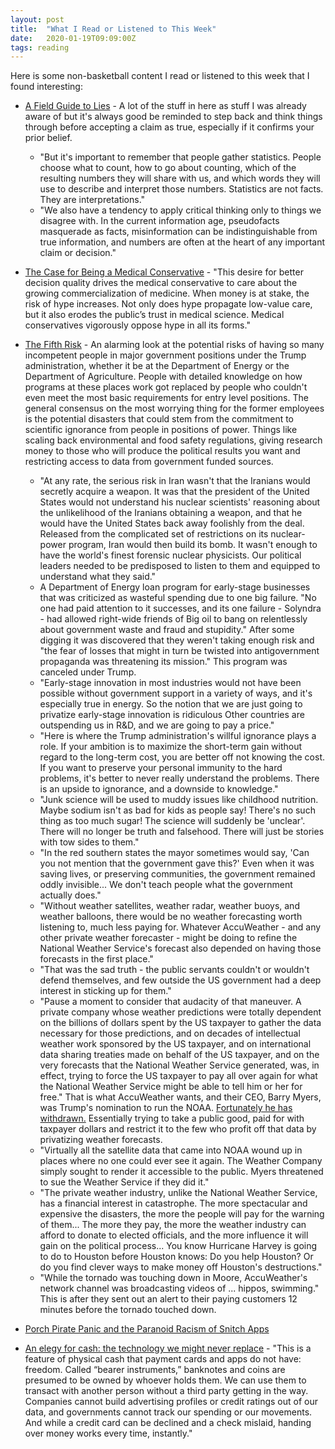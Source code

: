 ```yaml
---
layout: post
title:  "What I Read or Listened to This Week"
date:   2020-01-19T09:09:00Z
tags: reading
---
```

Here is some non-basketball content I read or listened to this week that I found interesting:


* [A Field Guide to Lies](https://www.penguinrandomhouse.com/books/318650/a-field-guide-to-lies-by-daniel-j-levitin/) - A lot of the stuff in here as stuff I was already aware of but it's always good be reminded to step back and think things through before accepting a claim as true, especially if it confirms your prior belief.
    + "But it's important to remember that people gather statistics. People choose what to count, how to go about counting, which of the resulting numbers they will share with us, and which words they will use to describe and interpret those numbers. Statistics are not facts. They are interpretations."
    + "We also have a tendency to apply critical thinking only to things we disagree with. In the current information age, pseudofacts masquerade as facts, misinformation can be indistinguishable from true information, and numbers are often at the heart of any important claim or decision."

* [The Case for Being a Medical Conservative](https://doi.org/10.1016/j.amjmed.2019.02.005) - "This desire for better decision quality drives the medical conservative to care about the growing commercialization of medicine. When money is at stake, the risk of hype increases. Not only does hype propagate low-value care, but it also erodes the public’s trust in medical science. Medical conservatives vigorously oppose hype in all its forms."

* [The Fifth Risk](https://wwnorton.com/books/the-fifth-risk) - An alarming look at the potential risks of having so many incompetent people in major government positions under the Trump administration, whether it be at the Department of Energy or the Department of Agriculture. People with detailed knowledge on how programs at these places work got replaced by people who couldn't even meet the most basic requirements for entry level positions. The general consensus on the most worrying thing for the former employees is the potential disasters that could stem from the commitment to scientific ignorance from people in positions of power. Things like scaling back environmental and food safety regulations, giving research money to those who will produce the political results you want and restricting access to data from government funded sources.
    + "At any rate, the serious risk in Iran wasn't that the Iranians would secretly acquire a weapon. It was that the president of the United States would not understand his nuclear scientists' reasoning about the unlikelihood of the Iranians obtaining a weapon, and that he would have the United States back away foolishly from the deal. Released from the complicated set of restrictions on its nuclear-power program, Iran would then build its bomb. It wasn't enough to have the world's finest forensic nuclear physicists. Our political leaders needed to be predisposed to listen to them and equipped to understand what they said."
    + A Department of Energy loan program for early-stage businesses that was criticized as wasteful spending due to one big failure. "No one had paid attention to it successes, and its one failure - Solyndra - had allowed right-wide friends of Big oil to bang on relentlessly about government waste and fraud and stupidity." After some digging it was discovered that they weren't taking enough risk and "the fear of losses that might in turn be twisted into antigovernment propaganda was threatening its mission." This program was canceled under Trump.
    + "Early-stage innovation in most industries would not have been possible without government support in a variety of ways, and it's especially true in energy. So the notion that we are just going to privatize early-stage innovation is ridiculous Other countries are outspending us in R&D, and we are going to pay a price."
    + "Here is where the Trump administration's willful ignorance plays a role. If your ambition is to maximize the short-term gain without regard to the long-term cost, you are better off not knowing the cost. If you want to preserve your personal immunity to the hard problems, it's better to never really understand the problems. There is an upside to ignorance, and a downside to knowledge."
    + "Junk science will be used to muddy issues like childhood nutrition. Maybe sodium isn't as bad for kids as people say! There's no such thing as too much sugar! The science will suddenly be 'unclear'. There will no longer be truth and falsehood. There will just be stories with tow sides to them."
    + "In the red southern states the mayor sometimes would say, 'Can you not mention that the government gave this?' Even when it was saving lives, or preserving communities, the government remained oddly invisible... We don't teach people what the government actually does."
    + "Without weather satellites, weather radar, weather buoys, and weather balloons, there would be no weather forecasting worth listening to, much less paying for. Whatever AccuWeather - and any other private weather forecaster - might be doing to refine the National Weather Service's forecast also depended on having those forecasts in the first place."
    + "That was the sad truth - the public servants couldn't or wouldn't defend themselves, and few outside the US government had a deep interest in sticking up for them."
    + "Pause a moment to consider that audacity of that maneuver. A private company whose weather predictions were totally dependent on the billions of dollars spent by the US taxpayer to gather the data necessary for those predictions, and on decades of intellectual weather work sponsored by the US taxpayer, and on international data sharing treaties made on behalf of the US taxpayer, and on the very forecasts that the National Weather Service generated, was, in effect, trying to force the US taxpayer to pay all over again for what the National Weather Service might be able to tell him or her for free." That is what AccuWeather wants, and their CEO, Barry Myers, was Trump's nomination to run the NOAA. [Fortunately he has withdrawn.](https://www.nytimes.com/2019/11/21/us/politics/barry-myers-noaa-nomination.html) Essentially trying to take a public good, paid for with taxpayer dollars and restrict it to the few who profit off that data by privatizing weather forecasts.
    + "Virtually all the satellite data that came into NOAA wound up in places where no one could ever see it again. The Weather Company simply sought to render it accessible to the public. Myers threatened to sue the Weather Service if they did it."
    + "The private weather industry, unlike the National Weather Service, has a financial interest in catastrophe. The more spectacular and expensive the disasters, the more the people will pay for the warning of them... The more they pay, the more the weather industry can afford to donate to elected officials, and the more influence it will gain on the political process... You know Hurricane Harvey is going to do to Houston before Houston knows: Do you help Houston? Or do you find clever ways to make money off Houston's destructions."
    + "While the tornado was touching down in Moore, AccuWeather's network channel was broadcasting videos of ... hippos, swimming." This is after they sent out an alert to their paying customers 12 minutes before the tornado touched down.

* [Porch Pirate Panic and the Paranoid Racism of Snitch Apps](https://citationsneeded.libsyn.com/episode-97-porch-pirate-panic-and-the-paranoid-racism-of-snitch-apps)

* [An elegy for cash: the technology we might never replace](https://www.technologyreview.com/s/614998/an-elegy-for-cash-the-technology-we-might-never-replace/) - "This is a feature of physical cash that payment cards and apps do not have: freedom. Called “bearer instruments,” banknotes and coins are presumed to be owned by whoever holds them. We can use them to transact with another person without a third party getting in the way. Companies cannot build advertising profiles or credit ratings out of our data, and governments cannot track our spending or our movements. And while a credit card can be declined and a check mislaid, handing over money works every time, instantly."
